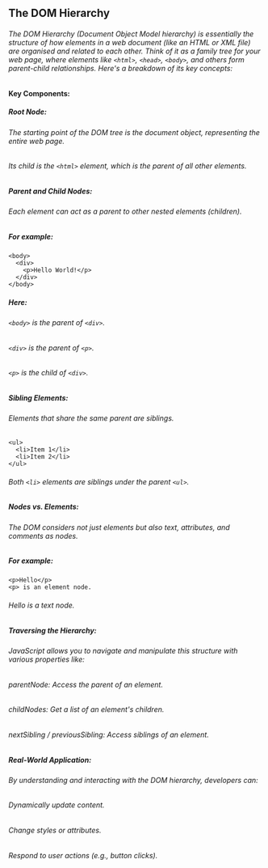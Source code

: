 ## The DOM Hierarchy

###### The DOM Hierarchy (Document Object Model hierarchy) is essentially the structure of how elements in a web document (like an HTML or XML file) are organised and related to each other. Think of it as a family tree for your web page, where elements like ```<html>```, ```<head>```, ```<body>```, and others form parent-child relationships. Here's a breakdown of its key concepts:

#### Key Components:
##### Root Node:

###### The starting point of the DOM tree is the document object, representing the entire web page.

###### Its child is the ```<html>``` element, which is the parent of all other elements.

##### Parent and Child Nodes:

###### Each element can act as a parent to other nested elements (children).

##### For example:

```
<body>
  <div>
    <p>Hello World!</p>
  </div>
</body>
```

##### Here:

###### ```<body>``` is the parent of ```<div>```.

###### ```<div>``` is the parent of ```<p>```.

###### ```<p>``` is the child of ```<div>```.

##### Sibling Elements:

###### Elements that share the same parent are siblings.

```
<ul>
  <li>Item 1</li>
  <li>Item 2</li>
</ul>
```

###### Both ```<li>``` elements are siblings under the parent ```<ul>```.

##### Nodes vs. Elements:

###### The DOM considers not just elements but also text, attributes, and comments as nodes.

##### For example:

```
<p>Hello</p>
<p> is an element node.
```

###### Hello is a text node.

##### Traversing the Hierarchy:
###### JavaScript allows you to navigate and manipulate this structure with various properties like:

###### parentNode: Access the parent of an element.

###### childNodes: Get a list of an element's children.

###### nextSibling / previousSibling: Access siblings of an element.

##### Real-World Application:
###### By understanding and interacting with the DOM hierarchy, developers can:

###### Dynamically update content.

###### Change styles or attributes.

###### Respond to user actions (e.g., button clicks).